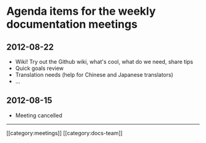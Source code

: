 # Agenda items for the weekly documentation meetings

## 2012-08-22
* Wiki! Try out the Github wiki, what's cool, what do we need, share tips
* Quick goals review
* Translation needs (help for Chinese and Japanese translators)
* ...

## 2012-08-15
* Meeting cancelled

*****

[[category:meetings]]
[[category:docs-team]]